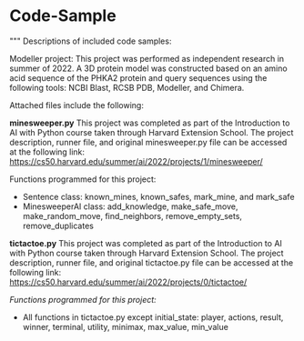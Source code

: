 # Code-Sample

"""
Descriptions of included code samples:

Modeller project:
This project was performed as independent research in summer of 2022. A 3D protein model was constructed based on an amino acid sequence of the PHKA2 protein and query sequences using the following tools: NCBI Blast, RCSB PDB, Modeller, and Chimera.

Attached files include the following:

**minesweeper.py**
This project was completed as part of the Introduction to AI with Python course taken through Harvard Extension School. The project description, runner file, and original minesweeper.py file can be accessed at the following link: https://cs50.harvard.edu/summer/ai/2022/projects/1/minesweeper/
 
Functions programmed for this project: 
- Sentence class: known_mines, known_safes, mark_mine, and mark_safe
- MinesweeperAI class: add_knowledge, make_safe_move, make_random_move, find_neighbors, remove_empty_sets, remove_duplicates

**tictactoe.py**
This project was completed as part of the Introduction to AI with Python course taken through Harvard Extension School. The project description, runner file, and original tictactoe.py file can be accessed at the following link: https://cs50.harvard.edu/summer/ai/2022/projects/0/tictactoe/
 
*Functions programmed for this project:*
- All functions in tictactoe.py except initial_state: player, actions, result, winner, terminal, utility, minimax, max_value, min_value
